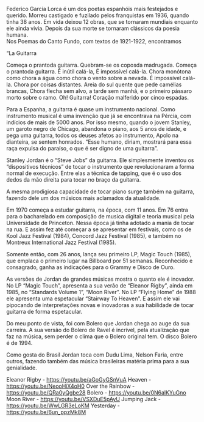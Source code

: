 Federico García Lorca é um dos poetas espanhóis mais festejados e querido. Morreu castigado e fuzilado pelos franquistas em  1936, quando tinha 38 anos. Em vida deixou 12 obras, que se tornaram mundiais enquanto ele ainda vivia. Depois da sua morte se tornaram clássicos da poesia humana.  
Nos Poemas do Canto Fundo, com textos de 1921-1922, encontramos 

“La Guitarra

Começa o prantoda guitarra.
Quebram-se os coposda madrugada.
Começa o prantoda guitarra.
É inútil calá-la,
É impossível calá-la.
Chora monótona como chora a água
como chora o vento
sobre a nevada.
 É impossível calá-la.
Chora por coisas distantes.
 Areia do sul quente
que pede camélias brancas,
Chora flecha sem alvo,
a tarde sem manhã,
e o primeiro pássaro morto sobre o ramo.
Oh! Guitarra!
Coração malferido por cinco espadas.

Para a Espanha, a guitarra é quase um instrumento nacional. Como instrumento musical é uma invenção que já se encontrava na Pércia, com indícios de mais de 5000 anos. Por isso mesmo, quando o jovem Stanley, um garoto negro de Chicago, abandona o piano, aos 5 anos de idade,  e pega uma guitarra, todos os deuses afetos ao instrumento, Apolo na dianteira,  se sentem honrados. “Esse humano, diriam, mostrará para essa raça expulsa do paraíso, o que é ser digno de uma guitarra”. 

Stanley Jordan é o “Steve Jobs” da guitarra.  Ele simplesmente inventou os “dispositivos técnicos” de tocar o instrumento que revolucionaram a forma normal de execução. Entre elas a técnica de tapping, que é o uso dos dedos da mão direita para tocar no braço da guitarra. 

A mesma prodigiosa capacidade de tocar piano surge também na guitarra, fazendo dele um dos músicos mais aclamados  da atualidade. 

Em 1970 começa a estudar guitarra, na época, com 11 anos. Em 76 entra para o  bacharelado em composição de musica digital e teoria musical  pela Universidade de Princeton. Nessa época já tinha adotado a mania de tocar na rua. E assim fez até começar a se apresentar em festivais, como os de  Kool Jazz Festival (1984), Concord Jazz Festival (1985), e também no Montreux International Jazz Festival (1985). 

Somente então, com 26 anos, lança seu primeiro LP,  Magic Touch (1985),  que emplaca  o primeiro lugar na Billboard por 51 semanas. Reconhecido e consagrado, ganha as indicações para o Grammy e Disco de Ouro.

As versões de Jordan de grandes músicas mostra o quanto ele é inovador.  No LP “Magic Touch”, apresenta a sua verão de “Eleanor Rigby”,  ainda em 1985, no “Standards Volume 1”, “Moon River”. No LP “Flying Home” de 1988 ele apresenta uma espetacular “Stairway To Heaven”. E assim ele vai pipocando de interpretações novas e inovadoras a sua habilidade de tocar guitarra de forma espetacular. 

Do meu ponto de vista, foi com Bolero que Jordan chega ao auge da sua carreira. A sua versão do Bolero de Ravel é incrível, pela atualização que faz na música, sem perder o clima que o Bolero original tem. O disco Bolero é de  1994.

Como gosta do Brasil  Jordan toca com Dudu Lima, Nelson Faria, entre outros, fazendo também das música brasileiras matéria prima para a sua genialidade.

Eleanor Rigby -  https://youtu.be/aGoGyGSnVuA
 Heaven - https://youtu.be/NeooHiX4oH0
 Over the Rainbow - https://youtu.be/QRa0yQgbe28
 Bolero -  https://youtu.be/0N6alKYuGno
 Moon River -  https://youtu.be/VSXDuE5pAyU
 Jumping Jack -  https://youtu.be/WwLGR3eLoKM
 Yesterday -  https://youtu.be/6un_ppzMk8M